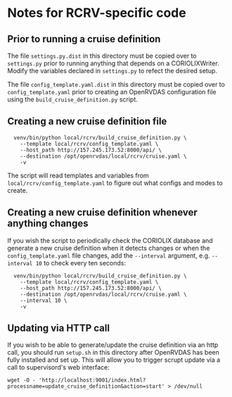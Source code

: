 # Notes for RCRV-specific code

## Prior to running a cruise definition

The file ``settings.py.dist`` in this directory must be copied over to
``settings.py`` prior to running anything that depends on a
CORIOLIXWriter.  Modify the variables declared in ``settings.py`` to
refect the desired setup.

The file ``config_template.yaml.dist`` in this directory must be copied over to
``config_template.yaml`` prior to creating an OpenRVDAS configuration file using the ``build_cruise_definition.py`` script.

## Creating a new cruise definition file

```
  venv/bin/python local/rcrv/build_cruise_definition.py \
    --template local/rcrv/config_template.yaml \
    --host_path http://157.245.173.52:8000/api/ \
    --destination /opt/openrvdas/local/rcrv/cruise.yaml \
    -v
```

The script will read templates and variables from
``local/rcrv/config_template.yaml`` to figure out what configs and
modes to create.

## Creating a new cruise definition whenever anything changes

If you wish the script to periodically check the CORIOLIX database and
generate a new cruise definition when it detects changes or when the
``config_template.yaml`` file changes, add the ``--interval``
argument, e.g. ``--interval 10`` to check every ten seconds:

```
  venv/bin/python local/rcrv/build_cruise_definition.py \
    --template local/rcrv/config_template.yaml \
    --host_path http://157.245.173.52:8000/api/ \
    --destination /opt/openrvdas/local/rcrv/cruise.yaml \
    --interval 10 \
    -v
```

## Updating via HTTP call

If you wish to be able to generate/update the cruise definition via an
http call, you should run ``setup.sh`` in this directory after
OpenRVDAS has been fully installed and set up. This will allow you to
trigger scrupt update via a call to supervisord's web interface:

```
wget -O - 'http://localhost:9001/index.html?processname=update_cruise_definition&action=start' > /dev/null
```


